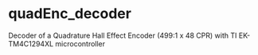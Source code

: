 # quadEnc_decoder
Decoder of a Quadrature Hall Effect Encoder (499:1 x 48 CPR) with TI EK-TM4C1294XL microcontroller
